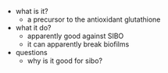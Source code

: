   * what is it?
    * a precursor to the antioxidant glutathione
  * what it do?
    * apparently good against SIBO
    * it can apparently break biofilms
  * questions
    * why is it good for sibo?

